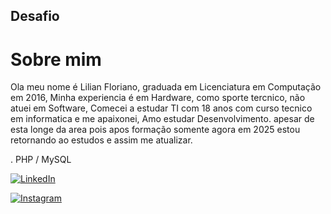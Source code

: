 
## Desafio 
# Sobre mim
Ola meu nome é Lilian Floriano, graduada em Licenciatura em Computação em 2016, Minha experiencia é em Hardware, como sporte tercnico, não atuei em Software, 
Comecei a estudar TI com 18 anos com curso tecnico em informatica e me apaixonei, Amo estudar Desenvolvimento. apesar de esta longe da area pois apos formação somente agora em 2025 estou retornando ao estudos e assim me atualizar.

. PHP / MySQL

[![LinkedIn](https://img.shields.io/badge/LinkedIn-0077B5?style=for-the-badge&logo=linkedin&logoColor=white)](https://www.linkedin.com/in/lilian-f-a3744b97/)

[![Instagram](https://img.shields.io/badge/-Instagram-%23E4405F?style=for-the-badge&logo=instagram&logoColor=white)](https://www.instagram.com/lilianfloriano28/)

